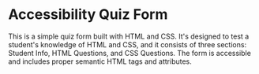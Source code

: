 # Accessibility Quiz Form
This is a simple quiz form built with HTML and CSS. It's designed to test a student's knowledge of HTML and CSS, and it consists of three sections: Student Info, HTML Questions, and CSS Questions. The form is accessible and includes proper semantic HTML tags and attributes.
